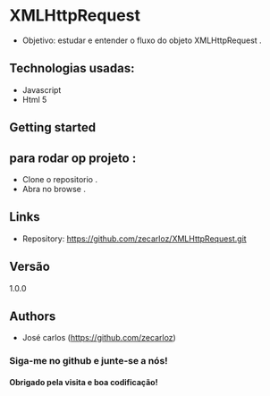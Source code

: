 # XMLHttpRequest
* Objetivo: estudar e entender o fluxo do objeto XMLHttpRequest .

## Technologias usadas:

* Javascript
* Html 5


## Getting started

## para rodar op projeto :
* Clone o repositorio .
* Abra no browse .

## Links

- Repository: https://github.com/zecarloz/XMLHttpRequest.git

## Versão
1.0.0
## Authors
* José carlos (https://github.com/zecarloz)
###  Siga-me no github e junte-se a nós!
#### Obrigado pela visita e boa codificação!
